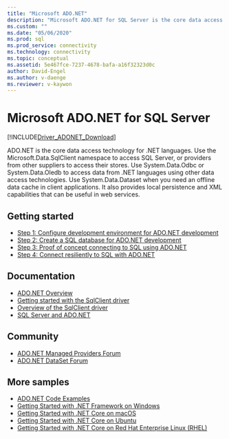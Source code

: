 ```yaml
---
title: "Microsoft ADO.NET"
description: "Microsoft ADO.NET for SQL Server is the core data access technology for .NET languages. Use the Microsoft.Data.SqlClient namespace to access SQL Server."
ms.custom: ""
ms.date: "05/06/2020"
ms.prod: sql
ms.prod_service: connectivity
ms.technology: connectivity
ms.topic: conceptual
ms.assetid: 5e467fce-7237-4678-bafa-a16f32323d0c
author: David-Engel
ms.author: v-daenge
ms.reviewer: v-kaywon
---
```

# Microsoft ADO.NET for SQL Server

[!INCLUDE[Driver_ADONET_Download](../../includes/driver_adonet_download.md)]

ADO.NET is the core data access technology for .NET languages. Use the Microsoft.Data.SqlClient namespace to access SQL Server, or providers from other suppliers to access their stores. Use System.Data.Odbc or System.Data.Oledb to access data from .NET languages using other data access technologies. Use System.Data.Dataset when you need an offline data cache in client applications. It also provides local persistence and XML capabilities that can be useful in web services.  
  
## Getting started  
* [Step 1: Configure development environment for ADO.NET development](step-1-configure-development-environment-ado-net-development.md)  
* [Step 2: Create a SQL database for ADO.NET development](step-2-create-sql-database-ado-net-development.md)  
* [Step 3: Proof of concept connecting to SQL using ADO.NET](step-3-connect-sql-ado-net.md)  
* [Step 4: Connect resiliently to SQL with ADO.NET](step-4-connect-resiliently-sql-ado-net.md)  
  
## Documentation  
* [ADO.NET Overview](/dotnet/framework/data/adonet/)
* [Getting started with the SqlClient driver](get-started-sqlclient-driver.md)  
* [Overview of the SqlClient driver](overview-sqlclient-driver.md)  
* [SQL Server and ADO.NET](./sql/index.md)
  
## Community  
* [ADO.NET Managed Providers Forum](https://social.msdn.microsoft.com/Forums/adodotnetdataproviders/threads/)  
* [ADO.NET DataSet Forum](https://social.msdn.microsoft.com/Forums/adodotnetdataset/threads)  
  
## More samples  
* [ADO.NET Code Examples](/dotnet/framework/data/adonet/ado-net-code-examples)  
* [Getting Started with .NET Framework on Windows](https://www.microsoft.com/sql-server/developer-get-started/csharp/win/)
* [Getting Started with .NET Core on macOS](https://www.microsoft.com/sql-server/developer-get-started/csharp/macos/)
* [Getting Started with .NET Core on Ubuntu](https://www.microsoft.com/sql-server/developer-get-started/csharp/ubuntu/)
* [Getting Started with .NET Core on Red Hat Enterprise Linux (RHEL)](https://www.microsoft.com/sql-server/developer-get-started/csharp/rhel/)
  
